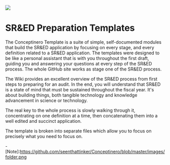![](https://github.com/seenthattinker/Conceptinero/blob/master/images/conceptinero-funding-ideas-logo-white-383w.webp)

SR&ED Preparation Templates
===================================


The Conceptinero Template is a suite of simple,
self-documented modules that build the SR&ED application by focusing on every stage,
and every definition related to a SR&ED application.
The templates were designed to be like a personal assistant that is with you throughout the first draft,
guiding you and answering your questions at every step of the SR&ED process.
The whole GitHub site works as stage one of the SR&ED process.

The Wiki provides an excellent overview of the SR&ED process from first steps to preparing for an audit.
In the end,
you will understand that SR&ED is a state of mind that must be sustained throughout the fiscal year.
It's about building things,
both tangible technology and knowledge advancement in science or technology.

The real key to the whole process is slowly walking through it,
concentrating on one definition at a time,
then concatenating them into a well edited and succinct application.

The template is broken into separate files which allow you to focus on precisely what you need to focus on.










-[Note]:https://github.com/seenthattinker/Conceptinero/blob/master/images/folder.png

[Attention]:https://github.com/seenthattinker/Conceptinero/blob/master/images/attention.jpeg

[Example]:https://github.com/seenthattinker/Conceptinero/blob/master/images/example.png

[Law]:https://github.com/seenthattinker/Conceptinero/blob/master/images/law-pic.jpg

[x]:https://github.com/seenthattinker/Conceptinero/blob/master/images/x.jpg
